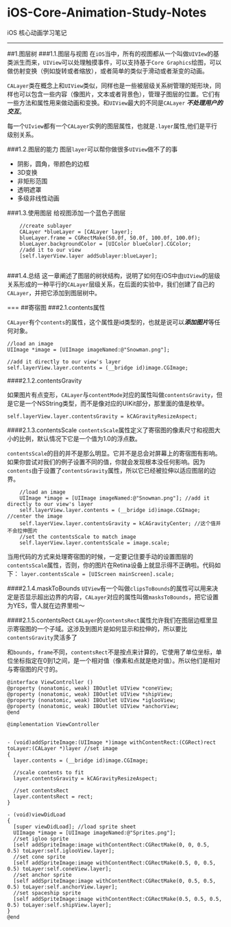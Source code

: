# iOS-Core-Animation-Study-Notes
iOS 核心动画学习笔记

---
##1.图层树
###1.1.图层与视图
  在`iOS`当中，所有的视图都从一个叫做`UIVIew`的基类派生而来，`UIView`可以处理触摸事件，可以支持基于`Core Graphics`绘图，可以做仿射变换（例如旋转或者缩放），或者简单的类似于滑动或者渐变的动画。
	
```CALayer```类在概念上和```UIView```类似，同样也是一些被层级关系树管理的矩形块，同样也可以包含一些内容（像图片，文本或者背景色），管理子图层的位置。它们有一些方法和属性用来做动画和变换。和```UIView```最大的不同是```CALayer``` ***不处理用户的交互***。

每一个```UIview```都有一个```CALayer```实例的图层属性，也就是```.layer```属性,他们是平行级别关系。

###1.2.图层的能力
  图层`layer`可以帮你做很多`UIView`做不了的事
 
 * 阴影，圆角，带颜色的边框
 * 3D变换
 * 非矩形范围
 * 透明遮罩
 * 多级非线性动画
 
###1.3.使用图层
给视图添加一个蓝色子图层

```	
	//create sublayer
    CALayer *blueLayer = [CALayer layer];
    blueLayer.frame = CGRectMake(50.0f, 50.0f, 100.0f, 100.0f);
    blueLayer.backgroundColor = [UIColor blueColor].CGColor;
    //add it to our view
    [self.layerView.layer addSublayer:blueLayer];
    
```
###1.4.总结
这一章阐述了图层的树状结构，说明了如何在iOS中由`UIView`的层级关系形成的一种平行的`CALayer`层级关系，在后面的实验中，我们创建了自己的`CALayer`，并把它添加到图层树中。
	
===
##寄宿图
###2.1.contents属性


`CALayer`有个`contents`的属性，这个属性是id类型的，也就是说可以***添加图片***等任何对象。

```
//load an image
UIImage *image = [UIImage imageNamed:@"Snowman.png"];

//add it directly to our view's layer
self.layerView.layer.contents = (__bridge id)image.CGImage;

```


####2.1.2.contentsGravity

如果图片有点变形，```CALayer```与`contentMode`对应的属性叫做`contentsGravity`，但是它是一个NSString类型，而不是像对应的UIKit部分，那里面的值是枚举。

`self.layerView.layer.contentsGravity = kCAGravityResizeAspect;`


####2.1.3.contentsScale
`contentsScale`属性定义了寄宿图的像素尺寸和视图大小的比例，默认情况下它是一个值为1.0的浮点数。

`contentsScale`的目的并不是那么明显。它并不是总会对屏幕上的寄宿图有影响。如果你尝试对我们的例子设置不同的值，你就会发现根本没任何影响。因为`contents`由于设置了`contentsGravity`属性，所以它已经被拉伸以适应图层的边界。


```
	//load an image
	UIImage *image = [UIImage imageNamed:@"Snowman.png"]; //add it directly to our view's layer
	self.layerView.layer.contents = (__bridge id)image.CGImage; //center the image
	self.layerView.layer.contentsGravity = kCAGravityCenter; //这个值并不会拉伸图片
	//set the contentsScale to match image
	self.layerView.layer.contentsScale = image.scale;
```
	
当用代码的方式来处理寄宿图的时候，一定要记住要手动的设置图层的`contentsScale`属性，否则，你的图片在Retina设备上就显示得不正确啦。代码如下：
`layer.contentsScale = [UIScreen mainScreen].scale;`


####2.1.4.maskToBounds
`UIView`有一个叫做`clipsToBounds`的属性可以用来决定是否显示超出边界的内容，`CALayer`对应的属性叫做`masksToBounds`，把它设置为YES，雪人就在边界里啦～


####2.1.5.contentsRect
`CALayer`的`contentsRect`属性允许我们在图层边框里显示寄宿图的一个子域。这涉及到图片是如何显示和拉伸的，所以要比`contentsGravity`灵活多了

和`bounds`，`frame`不同，`contentsRect`不是按点来计算的，它使用了单位坐标，单位坐标指定在0到1之间，是一个相对值（像素和点就是绝对值）。所以他们是相对与寄宿图的尺寸的。

```
@interface ViewController ()
@property (nonatomic, weak) IBOutlet UIView *coneView;
@property (nonatomic, weak) IBOutlet UIView *shipView;
@property (nonatomic, weak) IBOutlet UIView *iglooView;
@property (nonatomic, weak) IBOutlet UIView *anchorView;
@end

@implementation ViewController


- (void)addSpriteImage:(UIImage *)image withContentRect:(CGRect)rect ￼toLayer:(CALayer *)layer //set image
{
  layer.contents = (__bridge id)image.CGImage;

  //scale contents to fit
  layer.contentsGravity = kCAGravityResizeAspect;

  //set contentsRect
  layer.contentsRect = rect;
}

- (void)viewDidLoad 
{
  [super viewDidLoad]; //load sprite sheet
  UIImage *image = [UIImage imageNamed:@"Sprites.png"];
  //set igloo sprite
  [self addSpriteImage:image withContentRect:CGRectMake(0, 0, 0.5, 0.5) toLayer:self.iglooView.layer];
  //set cone sprite
  [self addSpriteImage:image withContentRect:CGRectMake(0.5, 0, 0.5, 0.5) toLayer:self.coneView.layer];
  //set anchor sprite
  [self addSpriteImage:image withContentRect:CGRectMake(0, 0.5, 0.5, 0.5) toLayer:self.anchorView.layer];
  //set spaceship sprite
  [self addSpriteImage:image withContentRect:CGRectMake(0.5, 0.5, 0.5, 0.5) toLayer:self.shipView.layer];
}
@end

```
	
	

